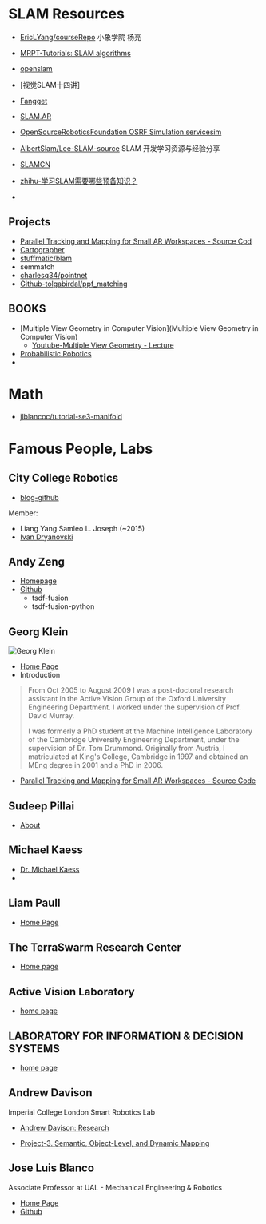 

# SLAM Resources

- [EricLYang/courseRepo](https://github.com/EricLYang/courseRepo) 小象学院 杨亮
- [MRPT-Tutorials: SLAM algorithms](https://www.mrpt.org/List_of_SLAM_algorithms)
- [openslam](http://openslam.org/)
- [视觉SLAM十四讲]


- [Fangget](https://github.com/FangGet)
- [SLAM.AR](https://github.com/AlbertSlam)
- [OpenSourceRoboticsFoundation OSRF  Simulation  servicesim](https://bitbucket.org/osrf/servicesim)


- [AlbertSlam/Lee-SLAM-source](https://github.com/AlbertSlam/Lee-SLAM-source) SLAM 开发学习资源与经验分享
- [SLAMCN](http://www.slamcn.org/index.php/%E9%A6%96%E9%A1%B5)
- [zhihu-学习SLAM需要哪些预备知识？](https://www.zhihu.com/question/35186064)
-

## Projects
- [Parallel Tracking and Mapping for Small AR Workspaces - Source Cod](http://www.robots.ox.ac.uk/~gk/PTAM/)
- [Cartographer](https://github.com/googlecartographer)
- [stuffmatic/blam](https://github.com/stuffmatic/blam)
- semmatch
- [charlesq34/pointnet](https://github.com/charlesq34/pointnet)
- [Github-tolgabirdal/ppf_matching](https://github.com/tolgabirdal/ppf_matching)




## BOOKS
- [Multiple View Geometry in Computer Vision](Multiple View Geometry in Computer Vision)
    - [Youtube-Multiple View Geometry - Lecture ](https://www.youtube.com/watch?v=RDkwklFGMfo&list=PLTBdjV_4f-EJn6udZ34tht9EVIW7lbeo4)
- [Probabilistic Robotics](http://www.probabilistic-robotics.org/)
-


# Math
- [jlblancoc/tutorial-se3-manifold](https://github.com/jlblancoc/tutorial-se3-manifold)


# Famous People, Labs

## City College Robotics
- [blog-github](https://ccny-ros-pkg.github.io/)

Member:
- Liang Yang	Samleo L. Joseph (~2015)
- [Ivan Dryanovski]()

## Andy Zeng

- [Homepage](http://andyzeng.github.io/)
- [Github](https://github.com/andyzeng)
  - tsdf-fusion
  - tsdf-fusion-python

## Georg Klein

![Georg Klein](http://www.robots.ox.ac.uk/~gk/imgs/georg_klein_136.jpg)

* [Home Page](http://www.robots.ox.ac.uk/~gk/)
* Introduction

> From Oct 2005 to August 2009 I was a post-doctoral research assistant in the Active Vision Group of the Oxford University Engineering Department. I worked under the supervision of Prof. David Murray.
>
> I was formerly a PhD student at the Machine Intelligence Laboratory of the Cambridge University Engineering Department, under the supervision of Dr. Tom Drummond. Originally from Austria, I matriculated at King's College, Cambridge in 1997 and obtained an MEng degree in 2001 and a PhD in 2006.

* [Parallel Tracking and Mapping for Small AR Workspaces - Source Code](http://www.robots.ox.ac.uk/~gk/PTAM/)


## Sudeep Pillai

- [About](http://people.csail.mit.edu/spillai/)



## Michael Kaess

- [Dr. Michael Kaess](http://people.csail.mit.edu/kaess/)
-

## Liam Paull
- [Home Page](http://liampaull.ca/)


## The TerraSwarm Research Center
- [Home page](https://ptolemy.berkeley.edu/projects/terraswarm/index.htm)

## Active Vision Laboratory

* [home page](http://www.robots.ox.ac.uk/~lav/)



## LABORATORY FOR INFORMATION & DECISION SYSTEMS

- [home page](https://lids.mit.edu/)



## Andrew Davison

Imperial College London Smart Robotics Lab

- [Andrew Davison: Research](https://www.doc.ic.ac.uk/~ajd/)

- [Project-3. Semantic, Object-Level, and Dynamic Mapping](https://wp.doc.ic.ac.uk/sleutene/project/semantic-object-dynamic-mapping/)

## Jose Luis Blanco
Associate Professor at UAL - Mechanical Engineering & Robotics

- [Home Page](https://w3.ual.es/~jlblanco/)
- [Github](https://github.com/jlblancoc)
